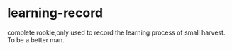 # learning-record
complete rookie,only used to record the learning process of small harvest.
To be a better man.
